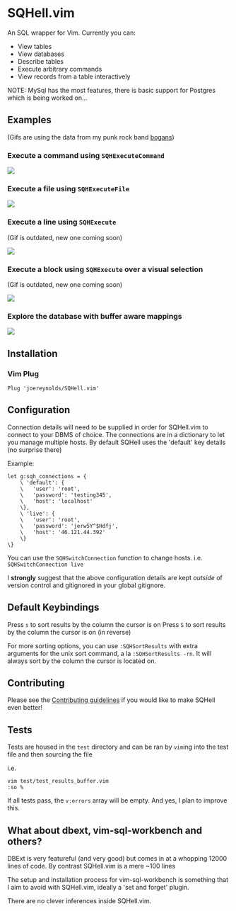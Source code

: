 # SQHell.vim

An SQL wrapper for Vim.
Currently you can:

- View tables
- View databases
- Describe tables
- Execute arbitrary commands
- View records from a table interactively

NOTE:
MySql has the most features, there is basic support for Postgres which is being worked on...

## Examples

(Gifs are using the data from my punk rock band [bogans](http://bogans.uk))
### Execute a command using `SQHExecuteCommand`

![](https://i.imgur.com/AUEhN2C.gif)

### Execute a file using `SQHExecuteFile`

![](https://i.imgur.com/67nONqC.gif)

### Execute a line using `SQHExecute`

(Gif is outdated, new one coming soon)

![](https://i.imgur.com/j3m62am.gif)

### Execute a block using `SQHExecute` over a visual selection

(Gif is outdated, new one coming soon)

![](https://i.imgur.com/40uCqVI.gif)

### Explore the database with buffer aware mappings

![](https://i.imgur.com/E12LHnA.gif)

## Installation


### Vim Plug

```
Plug 'joereynolds/SQHell.vim'
```

## Configuration

Connection details will need to be supplied in order for SQHell.vim to connect
to your DBMS of choice. The connections are in a dictionary to let you manage
multiple hosts. By default SQHell uses the 'default' key details (no surprise there)

Example:

```
let g:sqh_connections = {
    \ 'default': {
    \   'user': 'root',
    \   'password': 'testing345',
    \   'host': 'localhost'
    \},
    \ 'live': {
    \   'user': 'root',
    \   'password': 'jerw5Y^$Hdfj',
    \   'host': '46.121.44.392'
    \}
\}
```

You can use the `SQHSwitchConnection` function to change hosts.
i.e. `SQHSwitchConnection live`

I **strongly** suggest that the above configuration details are kept *outside*
of version control and gitignored in your global gitignore.

## Default Keybindings

Press `s` to sort results by the column the cursor is on
Press `S` to sort results by the column the cursor is on (in reverse)

For more sorting options, you can use `:SQHSortResults` with extra arguments for the unix sort command, a la `:SQHSortResults -rn`. It will always sort by the column the cursor is located on.

## Contributing

Please see the [Contributing guidelines](CONTRIBUTING.md) if you would like to make SQHell even better!

## Tests

Tests are housed in the `test` directory and can be ran by
`vim`ing into the test file and then sourcing the file

i.e.

```
vim test/test_results_buffer.vim
:so %
```

If all tests pass, the `v:errors` array will be empty.
And yes, I plan to improve this.

## What about dbext, vim-sql-workbench and others?

DBExt is very featureful (and very good) but comes in at a whopping 12000 lines
of code. By contrast SQHell.vim is a mere ~100 lines

The setup and installation process for vim-sql-workbench is something that I
aim to avoid with SQHell.vim, ideally a 'set and forget' plugin.

There are no clever inferences inside SQHell.vim.
